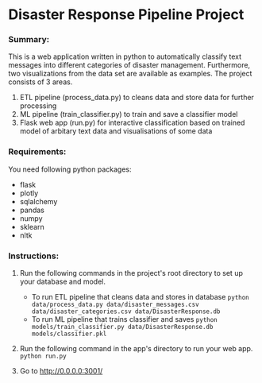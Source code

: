 # Disaster Response Pipeline Project
### Summary:
This is a web application written in python to automatically classify text messages into different categories of disaster management. Furthermore, two visualizations from the data set are available as examples.
The project consists of 3 areas. 
1. ETL pipeline (process_data.py) to cleans data and store data for further processing
2. ML pipeline (train_classifier.py) to train and save a classifier model
3. Flask web app (run.py) for interactive classification based on trained model of arbitary text data and visualisations of some data

### Requirements:
You need following python packages: 
* flask
* plotly
* sqlalchemy
* pandas
* numpy
* sklearn
* nltk

### Instructions:
1. Run the following commands in the project's root directory to set up your database and model.

    - To run ETL pipeline that cleans data and stores in database
        `python data/process_data.py data/disaster_messages.csv data/disaster_categories.csv data/DisasterResponse.db`
    - To run ML pipeline that trains classifier and saves
        `python models/train_classifier.py data/DisasterResponse.db models/classifier.pkl`

2. Run the following command in the app's directory to run your web app.
    `python run.py`

3. Go to http://0.0.0.0:3001/
